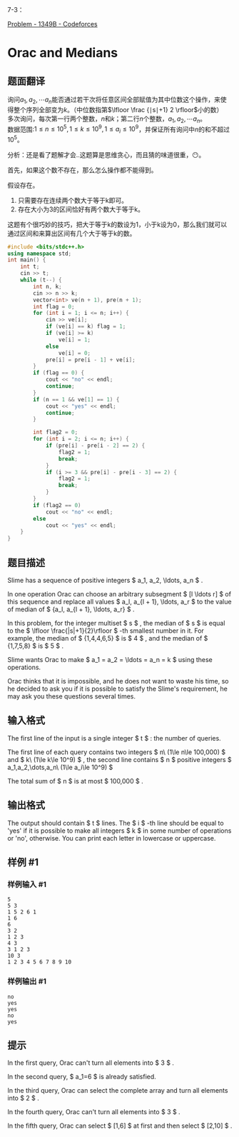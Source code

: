 7-3：

[Problem - 1349B - Codeforces](https://codeforces.com/problemset/problem/1349/B) 

# Orac and Medians

## 题面翻译

询问$a_1,a_2,\cdots a_n$能否通过若干次将任意区间全部赋值为其中位数这个操作，来使得整个序列全部变为$k$。（中位数指第$\lfloor \frac {∣s∣+1} 2 \rfloor$小的数）  
多次询问，每次第一行两个整数，$n$和$k$；第二行$n$个整数，$a_1,a_2,\cdots a_n$。  
数据范围:$1 \le n \le 10^5,1 \le k \le 10^9,1 \le a_i \le 10^9$，并保证所有询问中$n$的和不超过$10^5$。



分析：还是看了题解才会..这题算是思维贪心，而且猜的味道很重，😶。

首先，如果这个数不存在，那么怎么操作都不能得到。

假设存在。

1. 只需要存在连续两个数大于等于k即可。
2. 存在大小为3的区间恰好有两个数大于等于k。

这题有个很巧妙的技巧，把大于等于k的数设为1，小于k设为0，那么我们就可以通过区间和来算出区间有几个大于等于k的数。



```cpp
#include <bits/stdc++.h>
using namespace std;
int main() {
    int t;
    cin >> t;
    while (t--) {
        int n, k;
        cin >> n >> k;
        vector<int> ve(n + 1), pre(n + 1);
        int flag = 0;
        for (int i = 1; i <= n; i++) {
            cin >> ve[i];
            if (ve[i] == k) flag = 1;
            if (ve[i] >= k)
                ve[i] = 1;
            else
                ve[i] = 0;
            pre[i] = pre[i - 1] + ve[i];
        }
        if (flag == 0) {
            cout << "no" << endl;
            continue;
        }
        if (n == 1 && ve[1] == 1) {
            cout << "yes" << endl;
            continue;
        }

        int flag2 = 0;
        for (int i = 2; i <= n; i++) {
            if (pre[i] - pre[i - 2] == 2) {
                flag2 = 1;
                break;
            }
            if (i >= 3 && pre[i] - pre[i - 3] == 2) {
                flag2 = 1;
                break;
            }
        }
        if (flag2 == 0)
            cout << "no" << endl;
        else
            cout << "yes" << endl;
    }
}
```





## 题目描述

Slime has a sequence of positive integers $ a_1, a_2, \ldots, a_n $ .

In one operation Orac can choose an arbitrary subsegment $ [l       \ldots r] $ of this sequence and replace all values $ a_l, a_{l       + 1}, \ldots, a_r $ to the value of median of $ \{a_l, a_{l +       1}, \ldots, a_r\} $ .

In this problem, for the integer multiset $ s $ , the median of $ s $ is equal to the $ \lfloor \frac{|s|+1}{2}\rfloor $ -th smallest number in it. For example, the median of $ \{1,4,4,6,5\} $ is $ 4 $ , and the median of $ \{1,7,5,8\} $ is $ 5 $ .

Slime wants Orac to make $ a_1 = a_2 = \ldots = a_n = k $ using these operations.

Orac thinks that it is impossible, and he does not want to waste his time, so he decided to ask you if it is possible to satisfy the Slime's requirement, he may ask you these questions several times.

## 输入格式

The first line of the input is a single integer $ t $ : the number of queries.

The first line of each query contains two integers $ n\ (1\le       n\le 100\,000) $ and $ k\ (1\le k\le 10^9) $ , the second line contains $ n $ positive integers $ a_1,a_2,\dots,a_n\ (1\le       a_i\le 10^9) $

The total sum of $ n $ is at most $ 100\,000 $ .

## 输出格式

The output should contain $ t $ lines. The $ i $ -th line should be equal to 'yes' if it is possible to make all integers $ k $ in some number of operations or 'no', otherwise. You can print each letter in lowercase or uppercase.

## 样例 #1

### 样例输入 #1

```
5
5 3
1 5 2 6 1
1 6
6
3 2
1 2 3
4 3
3 1 2 3
10 3
1 2 3 4 5 6 7 8 9 10
```

### 样例输出 #1

```
no
yes
yes
no
yes
```

## 提示

In the first query, Orac can't turn all elements into $ 3 $ .

In the second query, $ a_1=6 $ is already satisfied.

In the third query, Orac can select the complete array and turn all elements into $ 2 $ .

In the fourth query, Orac can't turn all elements into $ 3 $ .

In the fifth query, Orac can select $ [1,6] $ at first and then select $ [2,10] $ .